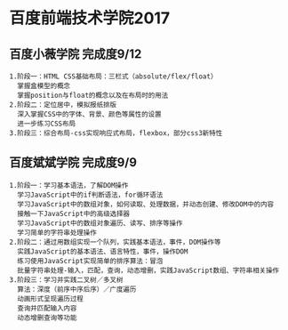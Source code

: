 # 百度前端技术学院2017
## 百度小薇学院  完成度9/12 
    1.阶段一：HTML CSS基础布局：三栏式（absolute/flex/float）   
      掌握盒模型的概念
      掌握position与float的概念以及在布局时的用法
    2.阶段二：定位居中，模拟报纸排版
      深入掌握CSS中的字体、背景、颜色等属性的设置
      进一步练习CSS布局
    3.阶段三：综合布局-css实现响应式布局，flexbox，部分css3新特性
## 百度斌斌学院 完成度9/9
    1.阶段一：学习基本语法，了解DOM操作
      学习JavaScript中的if判断语法，for循环语法
      学习JavaScript中的数组对象，如何读取、处理数据，并动态创建、修改DOM中的内容
      接触一下JavaScript中的高级选择器
      学习JavaScript中的数组对象遍历、读写、排序等操作
      学习简单的字符串处理操作
    2.阶段二：通过用数组实现一个队列，实践基本语法，事件，DOM操作等
      实践JavaScript的基本语法、语言特性，事件，操作DOM
      练习使用JavaScript实现简单的排序算法：冒泡
      批量字符串处理-输入，匹配，查询，动态增删，实践JavaScript数组、字符串相关操作
    3.阶段三：学习并实践二叉树／多叉树
      算法：深度（前序中序后序）／广度遍历
      动画形式呈现遍历过程
      查询并匹配输入内容
      动态增删查询等功能
      